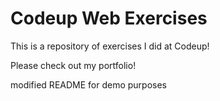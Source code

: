 # Codeup Web Exercises

This is a repository of exercises I did at Codeup!

Please check out my portfolio!

modified README for demo purposes